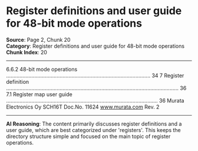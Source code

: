 # Register definitions and user guide for 48-bit mode operations

**Source**: Page 2, Chunk 20  
**Category**: Register definitions and user guide for 48-bit mode operations  
**Chunk Index**: 20

---

6.6.2 48-bit mode operations ................................................................................................. 34
7 Register definition .................................................................................................................... 36
7.1 Register map user guide ...................................................................................................... 36
Murata Electronics Oy SCH16T Doc.No. 11624
www.murata.com Rev. 2

---

**AI Reasoning**: The content primarily discusses register definitions and a user guide, which are best categorized under 'registers'. This keeps the directory structure simple and focused on the main topic of register operations.
